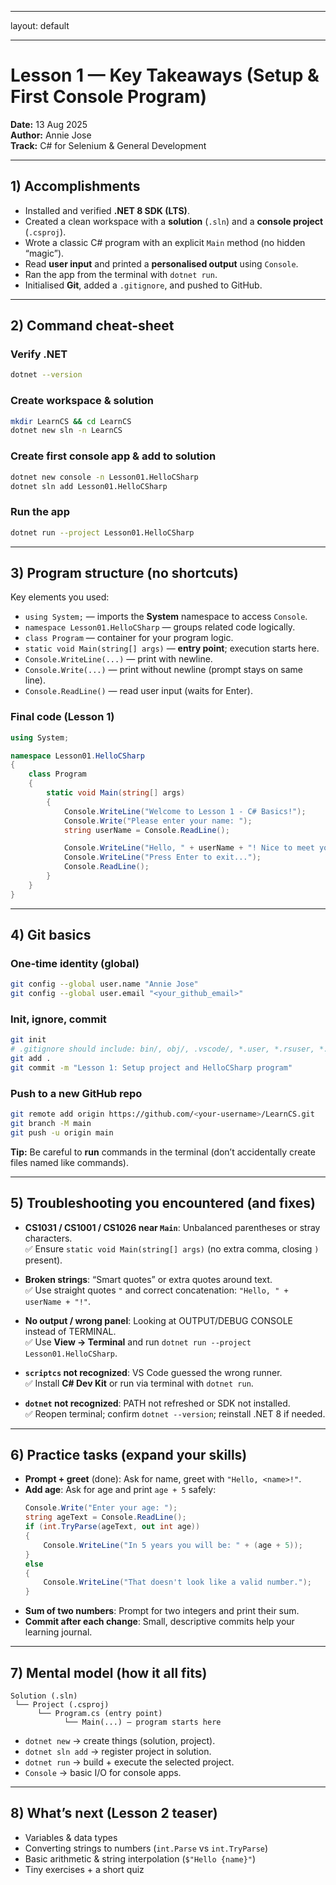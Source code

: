 
---
layout: default

---

# Lesson 1 — Key Takeaways (Setup & First Console Program)

**Date:** 13 Aug 2025  
**Author:** Annie Jose  
**Track:** C# for Selenium & General Development

---

## 1) Accomplishments
- Installed and verified **.NET 8 SDK (LTS)**.
- Created a clean workspace with a **solution** (`.sln`) and a **console project** (`.csproj`).
- Wrote a classic C# program with an explicit `Main` method (no hidden “magic”).
- Read **user input** and printed a **personalised output** using `Console`.
- Ran the app from the terminal with `dotnet run`.
- Initialised **Git**, added a `.gitignore`, and pushed to GitHub.

---

## 2) Command cheat‑sheet

### Verify .NET
```bash
dotnet --version
```

### Create workspace & solution
```bash
mkdir LearnCS && cd LearnCS
dotnet new sln -n LearnCS
```

### Create first console app & add to solution
```bash
dotnet new console -n Lesson01.HelloCSharp
dotnet sln add Lesson01.HelloCSharp
```

### Run the app
```bash
dotnet run --project Lesson01.HelloCSharp
```

---

## 3) Program structure (no shortcuts)

Key elements you used:

- `using System;` — imports the **System** namespace to access `Console`.
- `namespace Lesson01.HelloCSharp` — groups related code logically.
- `class Program` — container for your program logic.
- `static void Main(string[] args)` — **entry point**; execution starts here.
- `Console.WriteLine(...)` — print with newline.
- `Console.Write(...)` — print without newline (prompt stays on same line).
- `Console.ReadLine()` — read user input (waits for Enter).

### Final code (Lesson 1)
```csharp
using System;

namespace Lesson01.HelloCSharp
{
    class Program
    {
        static void Main(string[] args)
        {
            Console.WriteLine("Welcome to Lesson 1 - C# Basics!");
            Console.Write("Please enter your name: ");
            string userName = Console.ReadLine();

            Console.WriteLine("Hello, " + userName + "! Nice to meet you.");
            Console.WriteLine("Press Enter to exit...");
            Console.ReadLine();
        }
    }
}
```

---

## 4) Git basics

### One‑time identity (global)
```bash
git config --global user.name "Annie Jose"
git config --global user.email "<your_github_email>"
```

### Init, ignore, commit
```bash
git init
# .gitignore should include: bin/, obj/, .vscode/, *.user, *.rsuser, *.suo, *.log, *.tmp, *~
git add .
git commit -m "Lesson 1: Setup project and HelloCSharp program"
```

### Push to a new GitHub repo
```bash
git remote add origin https://github.com/<your-username>/LearnCS.git
git branch -M main
git push -u origin main
```

**Tip:** Be careful to **run** commands in the terminal (don’t accidentally create files named like commands).

---

## 5) Troubleshooting you encountered (and fixes)

- **CS1031 / CS1001 / CS1026 near `Main`**: Unbalanced parentheses or stray characters.  
  ✅ Ensure `static void Main(string[] args)` (no extra comma, closing `)` present).

- **Broken strings**: “Smart quotes” or extra quotes around text.  
  ✅ Use straight quotes `"` and correct concatenation: `"Hello, " + userName + "!"`.

- **No output / wrong panel**: Looking at OUTPUT/DEBUG CONSOLE instead of TERMINAL.  
  ✅ Use **View → Terminal** and run `dotnet run --project Lesson01.HelloCSharp`.

- **`scriptcs` not recognized**: VS Code guessed the wrong runner.  
  ✅ Install **C# Dev Kit** or run via terminal with `dotnet run`.

- **`dotnet` not recognized**: PATH not refreshed or SDK not installed.  
  ✅ Reopen terminal; confirm `dotnet --version`; reinstall .NET 8 if needed.

---

## 6) Practice tasks (expand your skills)

- **Prompt + greet** (done): Ask for name, greet with `"Hello, <name>!"`.
- **Add age**: Ask for age and print `age + 5` safely:
  ```csharp
  Console.Write("Enter your age: ");
  string ageText = Console.ReadLine();
  if (int.TryParse(ageText, out int age))
  {
      Console.WriteLine("In 5 years you will be: " + (age + 5));
  }
  else
  {
      Console.WriteLine("That doesn't look like a valid number.");
  }
  ```
- **Sum of two numbers**: Prompt for two integers and print their sum.
- **Commit after each change**: Small, descriptive commits help your learning journal.

---

## 7) Mental model (how it all fits)
```
Solution (.sln)
 └── Project (.csproj)
      └── Program.cs (entry point)
            └── Main(...) — program starts here
```

- `dotnet new` → create things (solution, project).
- `dotnet sln add` → register project in solution.
- `dotnet run` → build + execute the selected project.
- `Console` → basic I/O for console apps.

---

## 8) What’s next (Lesson 2 teaser)
- Variables & data types
- Converting strings to numbers (`int.Parse` vs `int.TryParse`)
- Basic arithmetic & string interpolation (`$"Hello {name}"`)
- Tiny exercises + a short quiz
